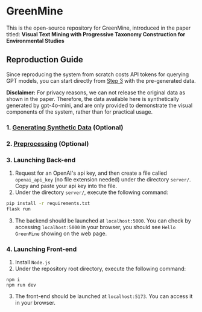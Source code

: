 # GreenMine
This is the open-source repository for GreenMine, introduced in the paper titled: **Visual Text Mining with Progressive Taxonomy Construction for Environmental Studies**
## Reproduction Guide
Since reproducing the system from scratch costs API tokens for querying GPT models, you can start directly from [Step 3](#3.-launching-back-end) with the pre-generated data. 

**Disclaimer:**
For privacy reasons, we can not release the original data as shown in the paper. Therefore, the data available here is synthetically generated by gpt-4o-mini, and are only provided to demonstrate the visual components of the system, rather than for practical usage.
### 1. [Generating Synthetic Data](synthetic_data/README.md) (Optional)
### 2. [Preprocessing](preprocessing/README.md) (Optional)
### 3. Launching Back-end
1. Request for an OpenAI's api key, and then create a file called `openai_api_key` (no file extension needed) under the directory `server/`. Copy and paste your api key into the file. 
1. Under the directory `server/`, execute the following command:
``` bash
pip install -r requirements.txt
flask run
```
3. The backend should be launched at `localhost:5000`. You can check by accessing `localhost:5000` in your browser, you should see `Hello GreenMine` showing on the web page.
### 4. Launching Front-end
1. Install `Node.js`
2. Under the repository root directory, execute the following command:
```
npm i
npm run dev
```
3. The front-end should be launched at `localhost:5173`. You can access it in your browser.